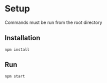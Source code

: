# Setup

Commands must be run from the root directory

## Installation

<code>npm install</code>

## Run

<code>npm start</code>
